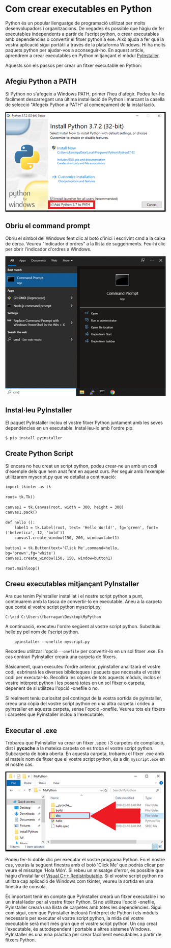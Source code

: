 
# Com crear executables en Python

Python és un popular llenguatge de programació utilitzat per molts desenvolupadors i organitzacions. De vegades és possible que hàgiu de fer executables independents a partir de l'script python, o crear executables amb dependències o convertir el fitxer python a exe. Això ajuda a fer que la vostra aplicació sigui portàtil a través de la plataforma Windows. Hi ha molts paquets python per ajudar-vos a aconseguir-ho. En aquest article, aprendrem a crear executables en Python mitjançant el mòdul [PyInstaller](https://pyinstaller.org/en/stable/).


Aquests són els passos per crear un fitxer executable en Python:

## Afegiu Python a PATH
Si Python no s'afegeix a Windows PATH, primer l'heu d'afegir. Podeu fer-ho fàcilment descarregant una última instal·lació de Python i marcant la casella de selecció "Afegeix Python a PATH" al començament de la instal·lació.

![Tabla](https://github.com/fbarraga/Python/blob/master/master/assets/pythoninstaller.png?raw=true)
 

## Obriu el command prompt

Obriu el símbol del Windows fent clic al botó d'inici i escrivint cmd a la caixa de cerca. Veureu "Indicador d'ordres" a la llista de suggeriments. Feu-hi clic per obrir l'indicador d'ordres a Windows.
 
![Tabla](https://github.com/fbarraga/Python/blob/master/master/assets/commandprompt.png?raw=true) 

## Instal·leu PyInstaller

El paquet PyInstaller inclou el vostre fitxer Python juntament amb les seves dependències en un executable. Instal·leu-lo amb l'ordre pip.

    $ pip install pyinstaller

## Create Python Script

Si encara no heu creat un script python, podeu crear-ne un amb un codi d'exemple dels que hem anat fent en aquest curs. Per seguir amb l'exemple utilitzarem myscript.py que ve detallat a continuació:

    import tkinter as tk

    root= tk.Tk()

    canvas1 = tk.Canvas(root, width = 300, height = 300)
    canvas1.pack()

    def hello ():  
        label1 = tk.Label(root, text= 'Hello World!', fg='green', font=('helvetica', 12, 'bold'))
        canvas1.create_window(150, 200, window=label1)
    
    button1 = tk.Button(text='Click Me',command=hello, bg='brown',fg='white')
    canvas1.create_window(150, 150, window=button1)

    root.mainloop()



## Creeu executables mitjançant PyInstaller

Ara que tenim PyInstaller instal·lat i el nostre script python a punt, continuarem amb la tasca de convertir-lo en executable. Aneu a la carpeta que conté el vostre script python myscript.py.

    C:\>cd C:\Users\fbarragan\Desktop\MyPython

A continuació, executeu l'ordre següent al vostre script python. Substituïu hello.py pel nom de l'script python.
        
        pyinstaller --onefile myscript.py


Recordeu utilitzar l'opció `--onefile` per convertir-lo en un sol fitxer .exe. En cas contrari PyInstaller crearà una carpeta de fitxers.

Bàsicament, quan executeu l'ordre anterior, pyinstaller analitzarà el vostre codi, esbrinarà les diverses biblioteques i paquets que necessita el vostre codi per executar-lo. Recollirà les còpies de tots aquests mòduls, inclòs el vostre intèrpret python i les posarà totes en un sol fitxer o carpeta, depenent de si utilitzeu l'opció -onefile o no.

Si realment teniu curiositat pel contingut de la vostra sortida de pyinstaller, creeu una còpia del vostre script python en una altra carpeta i crideu a pyinstaller en aquesta carpeta, sense l'opció -onefile. Veureu tots els fitxers i carpetes que Pyinstaller inclou a l'executable.

## Executar el .exe

Trobareu que PyInstaller va crear un fitxer .spec i 3 carpetes de compilació, dist i __pycache__ a la mateixa carpeta on es troba el vostre script python. Subcarpeta de boira oberta. En aquesta carpeta, trobareu el fitxer .exe amb el mateix nom de fitxer que el vostre script python, és a dir, `myscript.exe` en el nostre cas.

![Tabla](https://github.com/fbarraga/Python/blob/master/master/assets/distfolder.png?raw=true)
 
Podeu fer-hi doble clic per executar el vostre programa Python. En el nostre cas, veuràs la següent finestra amb el botó 'Click Me' que podràs clicar per veure el missatge 'Hola Món'. Si rebeu un missatge d'error, és possible que hàgiu d'instal·lar el [Visual C++ Redistributable](https://www.microsoft.com/es-ES/download/details.aspx?id=48145). Si el vostre script python no utilitza cap aplicació de Windows com tkinter, veureu la sortida en una finestra de consola.

És important tenir en compte que PyInstaller crearà un fitxer executable i no un instal·lador per al vostre fitxer Python. Si no utilitzeu l'opció -onefile, Pyinstaller crearà una llista de carpetes amb totes les dependències. Sigui com sigui, com que Pyinstaller inclourà l'intèrpret de Python i els mòduls necessaris per executar el vostre script python, la mida del vostre executable serà molt més gran que el vostre script python.
Un cop creat l'executable, és autodependent i portable a altres sistemes Windows. PyInstaller és una eina pràctica per crear fàcilment executables a partir de fitxers Python.

